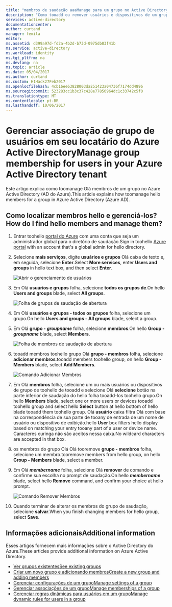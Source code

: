 ```yaml
---
title: "membros de saudação aaaManage para um grupo no Active Directory do Azure | Microsoft Docs"
description: "Como tooadd ou remover usuários e dispositivos de um grupo no Active Directory do Azure"
services: active-directory
documentationcenter: 
author: curtand
manager: femila
editor: 
ms.assetid: d399a97d-fd2a-4b2d-b73d-0975db83f41b
ms.service: active-directory
ms.workload: identity
ms.tgt_pltfrm: na
ms.devlang: na
ms.topic: article
ms.date: 05/04/2017
ms.author: curtand
ms.custom: H1Hack27Feb2017
ms.openlocfilehash: 4cb16ee63828003da251423a04736f7174dd4896
ms.sourcegitcommit: 523283cc1b3c37c428e77850964dc1c33742c5f0
ms.translationtype: MT
ms.contentlocale: pt-BR
ms.lasthandoff: 10/06/2017
---
```

# <a name="manage-group-membership-for-users-in-your-azure-active-directory-tenant"></a><span data-ttu-id="d49e1-103">Gerenciar associação de grupo de usuários em seu locatário do Azure Active Directory</span><span class="sxs-lookup"><span data-stu-id="d49e1-103">Manage group membership for users in your Azure Active Directory tenant</span></span>
<span data-ttu-id="d49e1-104">Este artigo explica como toomanage Olá membros de um grupo no Azure Active Directory (AD do Azure).</span><span class="sxs-lookup"><span data-stu-id="d49e1-104">This article explains how toomanage hello members for a group in Azure Active Directory (Azure AD).</span></span>

## <a name="how-do-i-find-hello-members-and-manage-them"></a><span data-ttu-id="d49e1-105">Como localizar membros hello e gerenciá-los?</span><span class="sxs-lookup"><span data-stu-id="d49e1-105">How do I find hello members and manage them?</span></span>
1. <span data-ttu-id="d49e1-106">Entrar toohello [portal do Azure](https://portal.azure.com) com uma conta que seja um administrador global para o diretório de saudação.</span><span class="sxs-lookup"><span data-stu-id="d49e1-106">Sign in toohello [Azure portal](https://portal.azure.com) with an account that's a global admin for hello directory.</span></span>
2. <span data-ttu-id="d49e1-107">Selecione **mais serviços**, digite **usuários e grupos** Olá caixa de texto e, em seguida, selecione **Enter**.</span><span class="sxs-lookup"><span data-stu-id="d49e1-107">Select **More services**, enter **Users and groups** in hello text box, and then select **Enter**.</span></span>

   ![Abrir o gerenciamento de usuários](./media/active-directory-groups-members-azure-portal/search-user-management.png)
3. <span data-ttu-id="d49e1-109">Em Olá **usuários e grupos** folha, selecione **todos os grupos de**.</span><span class="sxs-lookup"><span data-stu-id="d49e1-109">On hello **Users and groups** blade, select **All groups**.</span></span>

   ![Folha de grupos de saudação de abertura](./media/active-directory-groups-members-azure-portal/view-groups-blade.png)
4. <span data-ttu-id="d49e1-111">Em Olá **usuários e grupos - todos os grupos** folha, selecione um grupo.</span><span class="sxs-lookup"><span data-stu-id="d49e1-111">On hello **Users and groups - All groups** blade, select a group.</span></span>
5. <span data-ttu-id="d49e1-112">Em Olá **grupo - *groupname***  folha, selecione **membros**.</span><span class="sxs-lookup"><span data-stu-id="d49e1-112">On hello **Group - *groupname*** blade, select **Members**.</span></span>

   ![Folha de membros de saudação de abertura](./media/active-directory-groups-members-azure-portal/view-group-members.png)
6. <span data-ttu-id="d49e1-114">tooadd membros toohello grupo Olá **grupo - membros** folha, selecione **adicionar membros**.</span><span class="sxs-lookup"><span data-stu-id="d49e1-114">tooadd members toohello group, on hello **Group - Members** blade, select **Add Members**.</span></span>

   ![Comando Adicionar Membros](./media/active-directory-groups-members-azure-portal/add-group-members-command.png)
7. <span data-ttu-id="d49e1-116">Em Olá **membros** folha, selecione um ou mais usuários ou dispositivos de grupo de toohello de tooadd e selecione Olá **selecione** botão na parte inferior de saudação do hello folha tooadd-los toohello grupo.</span><span class="sxs-lookup"><span data-stu-id="d49e1-116">On hello **Members** blade, select one or more users or devices tooadd toohello group and select hello **Select** button at hello bottom of hello blade tooadd them toohello group.</span></span> <span data-ttu-id="d49e1-117">Olá **usuário** caixa filtra Olá com base na correspondência de sua parte de tooany de entrada de um nome de usuário ou dispositivo de exibição.</span><span class="sxs-lookup"><span data-stu-id="d49e1-117">hello **User** box filters hello display based on matching your entry tooany part of a user or device name.</span></span> <span data-ttu-id="d49e1-118">Caracteres curinga não são aceitos nessa caixa.</span><span class="sxs-lookup"><span data-stu-id="d49e1-118">No wildcard characters are accepted in that box.</span></span>
8. <span data-ttu-id="d49e1-119">os membros do grupo Olá Olá tooremove **grupo - membros** folha, selecione um membro.</span><span class="sxs-lookup"><span data-stu-id="d49e1-119">tooremove members from hello group, on hello **Group - Members** blade, select a member.</span></span>
9. <span data-ttu-id="d49e1-120">Em Olá ***membername*** folha, selecione Olá **remover** de comando e confirme sua escolha no prompt de saudação.</span><span class="sxs-lookup"><span data-stu-id="d49e1-120">On hello ***membername*** blade, select hello **Remove** command, and confirm your choice at hello prompt.</span></span>

   ![Comando Remover Membros](./media/active-directory-groups-members-azure-portal/remove-group-members-command.png)
10. <span data-ttu-id="d49e1-122">Quando terminar de alterar os membros do grupo de saudação, selecione **salvar**.</span><span class="sxs-lookup"><span data-stu-id="d49e1-122">When you finish changing members for hello group, select **Save**.</span></span>

## <a name="additional-information"></a><span data-ttu-id="d49e1-123">Informações adicionais</span><span class="sxs-lookup"><span data-stu-id="d49e1-123">Additional information</span></span>
<span data-ttu-id="d49e1-124">Esses artigos fornecem mais informações sobre o Active Directory do Azure.</span><span class="sxs-lookup"><span data-stu-id="d49e1-124">These articles provide additional information on Azure Active Directory.</span></span>

* [<span data-ttu-id="d49e1-125">Ver grupos existentes</span><span class="sxs-lookup"><span data-stu-id="d49e1-125">See existing groups</span></span>](active-directory-groups-view-azure-portal.md)
* [<span data-ttu-id="d49e1-126">Criar um novo grupo e adicionando membros</span><span class="sxs-lookup"><span data-stu-id="d49e1-126">Create a new group and adding members</span></span>](active-directory-groups-create-azure-portal.md)
* [<span data-ttu-id="d49e1-127">Gerenciar configurações de um grupo</span><span class="sxs-lookup"><span data-stu-id="d49e1-127">Manage settings of a group</span></span>](active-directory-groups-settings-azure-portal.md)
* [<span data-ttu-id="d49e1-128">Gerenciar associações de um grupo</span><span class="sxs-lookup"><span data-stu-id="d49e1-128">Manage memberships of a group</span></span>](active-directory-groups-membership-azure-portal.md)
* [<span data-ttu-id="d49e1-129">Gerenciar regras dinâmicas para usuários em um grupo</span><span class="sxs-lookup"><span data-stu-id="d49e1-129">Manage dynamic rules for users in a group</span></span>](active-directory-groups-dynamic-membership-azure-portal.md)
